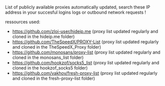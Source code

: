 List of publicly available proxies automatically updated, search these IP address in your succesful logins logs or outbound network requests !

ressources used:
  - https://github.com/zloi-user/hideip.me (proxy list updated regularly and cloned in the hideip.me folder)
  - https://github.com/TheSpeedX/PROXY-List (proxy list updated regularly and cloned in the TheSpeedX_Proxy folder)
  - https://github.com/monosans/proxy-list (proxy list updated regularly and cloned in the monosans_list folder)
  - https://github.com/hookzof/socks5_list (proxy list updated regularly and cloned in the hookzof_socks5 folder)
  - https://github.com/vakhov/fresh-proxy-list (proxy list updated regularly and cloned in the fresh-proxy-list folder)

